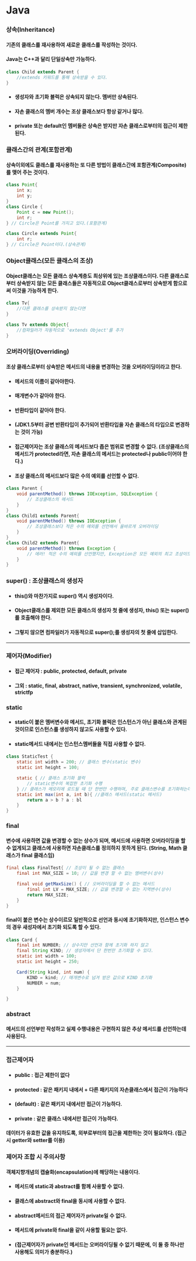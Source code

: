 # Java
### 상속(Inheritance)
#### 기존의 클래스를 재사용하여 새로운 클래스를 작성하는 것이다.
#### Java는 C++과 달리 **단일상속**만 가능하다.
```java
class Child extends Parent {
    //extends 키워드를 통해 상속받을 수 있다.
}
```
* #### 생성자와 초기화 블럭은 상속되지 않는다. 멤버만 상속된다.
* #### 자손 클래스의 멤버 개수는 조상 클래스보다 항상 같거나 많다.
* #### private 또는 default인 멤버들은 상속은 받지만 자손 클래스로부터의 접근이 제한된다.

### 클래스간의 관계(포함관계)
#### 상속이외에도 클래스를 재사용하는 또 다른 방법이 클래스간에 포함관계(Composite)를 맺어 주는 것이다.
```java
class Point{
    int x;
    int y;
}
class Circle {
    Point c = new Point();
    int r;
} // Circle은 Point를 가지고 있다.(포함관계)
```
```java
class Circle extends Point{
    int r;
} // Circle은 Point이다.(상속관계)
```
### Object클래스(모든 클래스의 조상)
#### Object클래스는 모든 클래스 상속계층도 최상위에 있는 조상클래스이다. 다른 클래스로부터 상속받지 않는 모든 클래스들은 **자동적으로 Object클래스로부터 상속**받게 함으로써 이것을 가능하게 한다.
```java
class Tv{
    //다른 클래스를 상속받지 않는다면
}
```
```java
class Tv extends Object{
    //컴파일러가 자동적으로 'extends Object'를 추가
}
```
### 오버라이딩(Overriding)
#### 조상 클래스로부터 상속받은 메서드의 내용을 변경하는 것을 오버라이딩이라고 한다.
* #### 메서드의 이름이 같아야한다.
* #### 매개변수가 같아야 한다.
* #### 반환타입이 같아야 한다.
* #### (JDK1.5부터 공변 반환타입이 추가되어 반환타입을 자손 클래스의 타입으로 변경하는 것이 가능)
* #### 접근제어자는 조상 클래스의 메서드보다 좁은 범위로 변경할 수 없다. (조상클래스의 메서드가 protected라면, 자손 클래스의 메서드는 protected나 public이어야 한다.)
* #### 조상 클래스의 메서드보다 많은 수의 예외를 선언할 수 없다.
```java
class Parent {
    void parentMethod() throws IOException, SQLException {
        // 조상클래스의 메서드
    }
}
class Child1 extends Parent{
    void parentMethod() throws IOException {
        // 조상클래스보다 적은 수의 예외를 선언해서 올바르게 오버라이딩
    }
}
class Child2 extends Parent{
    void parentMethod() throws Exception {
        // 에러! 적은 수의 예외를 선언했지만, Exception은 모든 예외의 최고 조상이므로 잘못된 오버라이딩이다
    }
}
```
### super() : 조상클래스의 생성자
* #### this()와 마찬가지로 super() 역시 생성자이다.
* #### Object클래스를 제외한 모든 클래스의 **생성자 첫 줄에 생성자, this() 또는 super()를 호출**해야 한다.
* #### 그렇지 않으면 컴파일러가 자동적으로 super();를 생성자의 첫 줄에 삽입한다.
---

### 제어자(Modifier)
* #### 접근 제어자 : public, protected, default, private
* #### 그외 : static, final, abstract, native, transient, synchronized, volatile, strictfp
### static
* #### static이 붙은 멤버변수와 메서드, 초기화 블럭은 인스턴스가 아닌 클래스와 관계된 것이므로 인스턴스를 생성하지 않고도 사용할 수 있다.
* #### static메서드 내에서는 인스턴스멤버들을 직접 사용할 수 없다.
```java
class StaticTest {
    static int width = 200; // 클래스 변수(static 변수)
    static int height = 100;

    static { // 클래스 초기화 블럭
        // static변수의 복잡한 초기화 수행
    } // 클래스가 메모리에 로드될 때 단 한번만 수행하며, 주로 클래스변수를 초기화하는데 사용
    static int max(int a, int b){ //클래스 메서드(static 메서드)
        return a > b ? a : bl
    }
}
```
### final
#### 변수에 사용하면 값을 변경할 수 없는 상수가 되며, 메서드에 사용하면 오버라이딩을 할 수 없게되고 클래스에 사용하면 자손클래스를 정의하지 못하게 된다. (String, Math 클래스가 final 클래스임)
```java
final class FinalTest{ // 조상이 될 수 없는 클래스
    final int MAX_SIZE = 10; // 값을 변경 할 수 없는 멤버변수(상수)

    final void getMaxSize() { // 오버라이딩을 할 수 없는 메서드
        final int LV = MAX_SIZE; // 값을 변경할 수 없는 지역변수(상수)
        return MAX_SIZE;
    }
}
```
#### final이 붙은 변수는 상수이르모 일반적으로 선언과 동시에 초기화하지만, 인스턴스 변수의 경우 새성자에서 초기화 되도록 할 수 있다.
```java
class Card {
    final int NUMBER; // 상수지만 선언과 함께 초기화 하지 않고
    final String KIND; // 생성자에서 단 한번만 초기화할 수 있다.
    static int width = 100;
    static int height = 250;

    Card(String kind, int num) {
        KIND = kind; // 매개변수로 넘겨 받은 값으로 KIND 초기화
        NUMBER = num;
    }

}
```
### abstract
#### 메서드의 선언부만 작성하고 실제 수행내용은 구현하지 않은 추상 메서드를 선언하는데 사용된다.
---
### 접근제어자
* #### public : 접근 제한이 없다
* #### protected : 같은 패키지 내에서 + 다른 패키지의 자손클래스에서 접근이 가능하다
* #### (default) : 같은 패키지 내에서만 접근이 가능하다.
* #### private : 같은 클래스 내에서만 접근이 가능하다.
#### 데이터가 유효한 값을 유지하도록, 외부로부터의 접근을 제한하는 것이 필요하다. (접근 시 getter와 setter를 이용)
### 제어자 조합 시 주의사항
#### 객체지향개념의 캡슐화(encapsulation)에 해당하는 내용이다. 
* #### 메서드에 static과 abstract를 함께 사용할 수 없다.
* #### 클래스에 abstract와 final을 동시에 사용할 수 없다.
* #### abstract메서드의 접근 제어자가 private일 수 없다.
* #### 메서드에 private와 final을 같이 사용할 필요는 없다.
* #### (접근제어자가 private인 메서드는 오버라이딩될 수 없기 때문에, 이 둘 중 하나만 사용해도 의미가 충분하다.)